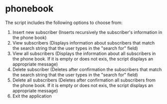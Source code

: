 phonebook
=========

The script includes the following options to choose from:
1. Insert new subscriber (Inserts recursively the subscriber's information in the phone book) 
2. View subscribers (Displays information about  subscribers that match  the search string that the user types in the "search for" field) 
3. View all subscribers (Displays the information about all subscribers in the phone book. If it is empty or does not exis, the script displays an appropriate message) 
4. Delete subscriber (Deletes after confirmation the subscribers that match  the search string that the user types in the "search for" field)
5. Delete all subscribers (Deletes after confirmation all subscribers from the phone book. If it is empty or does not exis, the script displays an appropriate message) 
6. Exit the application 
